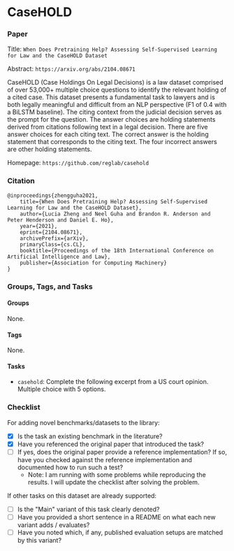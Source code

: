 # CaseHOLD

### Paper

Title: `When Does Pretraining Help? Assessing Self-Supervised Learning for Law and the CaseHOLD Dataset`

Abstract: `https://arxiv.org/abs/2104.08671`

CaseHOLD (Case Holdings On Legal Decisions) is a law dataset comprised of over 53,000+ multiple choice questions to identify the relevant holding of a cited case. This dataset presents a fundamental task to lawyers and is both legally meaningful and difficult from an NLP perspective (F1 of 0.4 with a BiLSTM baseline). The citing context from the judicial decision serves as the prompt for the question. The answer choices are holding statements derived from citations following text in a legal decision. There are five answer choices for each citing text. The correct answer is the holding statement that corresponds to the citing text. The four incorrect answers are other holding statements.


Homepage: `https://github.com/reglab/casehold`

### Citation

```
@inproceedings{zhengguha2021,
	title={When Does Pretraining Help? Assessing Self-Supervised Learning for Law and the CaseHOLD Dataset},
	author={Lucia Zheng and Neel Guha and Brandon R. Anderson and Peter Henderson and Daniel E. Ho},
	year={2021},
	eprint={2104.08671},
	archivePrefix={arXiv},
	primaryClass={cs.CL},
	booktitle={Proceedings of the 18th International Conference on Artificial Intelligence and Law},
	publisher={Association for Computing Machinery}
}
```

### Groups, Tags, and Tasks

#### Groups

None.

#### Tags

None.

#### Tasks

* `casehold`: Complete the following excerpt from a US court opinion. Multiple choice with 5 options.

### Checklist

For adding novel benchmarks/datasets to the library:
  * [X] Is the task an existing benchmark in the literature?
  * [X] Have you referenced the original paper that introduced the task?
  * [ ] If yes, does the original paper provide a reference implementation? If so, have you checked against the reference implementation and documented how to run such a test?
    - Note: I am running with some problems while reproducing the results. I will update the checklist after solving the problem.

If other tasks on this dataset are already supported:
* [ ] Is the "Main" variant of this task clearly denoted?
* [ ] Have you provided a short sentence in a README on what each new variant adds / evaluates?
* [ ] Have you noted which, if any, published evaluation setups are matched by this variant?

